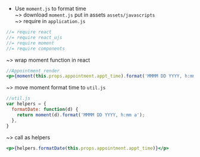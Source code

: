 * Use `moment.js` to format time  
~> download `moment.js` put in assets `assets/javascripts`    
~> require in `application.js`  
```js
//= require react
//= require react_ujs
//= require moment
//= require components
```
~> wrap moment function in react  
```jsx
//Appointment render
<p>{moment(this.props.appointment.appt_time).format('MMMM DD YYYY, h:mm a')}</p>
```

~> move moment format time to `util.js`  
```js
//util.js
var helpers = {
  formatDate: function(d) {
    return moment(d).format('MMMM DD YYYY, h:mm a');
  },
}
``` 
~> call as helpers  
```jsx
<p>{helpers.formatDate(this.props.appointment.appt_time)}</p>
```